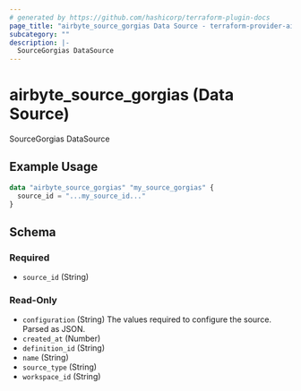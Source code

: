 ```yaml
---
# generated by https://github.com/hashicorp/terraform-plugin-docs
page_title: "airbyte_source_gorgias Data Source - terraform-provider-airbyte"
subcategory: ""
description: |-
  SourceGorgias DataSource
---
```


# airbyte_source_gorgias (Data Source)

SourceGorgias DataSource

## Example Usage

```terraform
data "airbyte_source_gorgias" "my_source_gorgias" {
  source_id = "...my_source_id..."
}
```

<!-- schema generated by tfplugindocs -->
## Schema

### Required

- `source_id` (String)

### Read-Only

- `configuration` (String) The values required to configure the source. Parsed as JSON.
- `created_at` (Number)
- `definition_id` (String)
- `name` (String)
- `source_type` (String)
- `workspace_id` (String)
